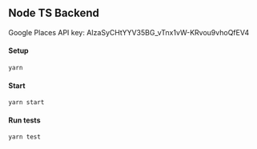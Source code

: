 ## Node TS Backend

Google Places API key: AIzaSyCHtYYV35BG_vTnx1vW-KRvou9vhoQfEV4

#### Setup
`yarn`

#### Start
`yarn start`

#### Run tests
`yarn test`
